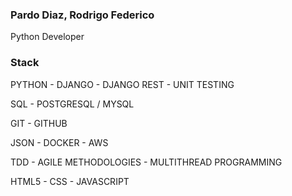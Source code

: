 ### Pardo Diaz, Rodrigo Federico

Python Developer

### Stack

PYTHON - DJANGO - DJANGO REST - UNIT TESTING

SQL - POSTGRESQL / MYSQL

GIT - GITHUB 

JSON - DOCKER - AWS

TDD - AGILE METHODOLOGIES - MULTITHREAD PROGRAMMING

HTML5 - CSS - JAVASCRIPT


<!--
**pardodiazrodrigo/pardodiazrodrigo** is a ✨ _special_ ✨ repository because its `README.md` (this file) appears on your GitHub profile.

Here are some ideas to get you started:

- 🔭 I’m currently working on ...
- 🌱 I’m currently learning ...
- 👯 I’m looking to collaborate on ...
- 🤔 I’m looking for help with ...
- 💬 Ask me about ...
- 📫 How to reach me: ...
- 😄 Pronouns: ...
- ⚡ Fun fact: ...
-->
